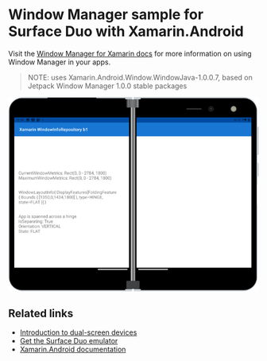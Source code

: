 # Window Manager sample for Surface Duo with Xamarin.Android

Visit the [Window Manager for Xamarin docs](https://docs.microsoft.com/dual-screen/xamarin/) for more information on using Window Manager in your apps.

> NOTE: uses Xamarin.Android.Window.WindowJava-1.0.0.7, based on Jetpack Window Manager 1.0.0 stable packages

![Window Manager example spanned across two screens](../Screenshots/xamarin-window-manager.png)

## Related links

- [Introduction to dual-screen devices](https://docs.microsoft.com/dual-screen/introduction)
- [Get the Surface Duo emulator](https://docs.microsoft.com/dual-screen/android/emulator/)
- [Xamarin.Android documentation](https://docs.microsoft.com/xamarin/android/)
